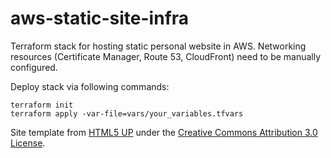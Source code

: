 # aws-static-site-infra

Terraform stack for hosting static personal website in AWS. Networking resources (Certificate Manager, Route 53, CloudFront) need to be manually configured.

Deploy stack via following commands:

```
terraform init
terraform apply -var-file=vars/your_variables.tfvars
```

Site template from [HTML5 UP](https://html5up.net/) under the [Creative Commons Attribution 3.0 License](https://html5up.net/license).